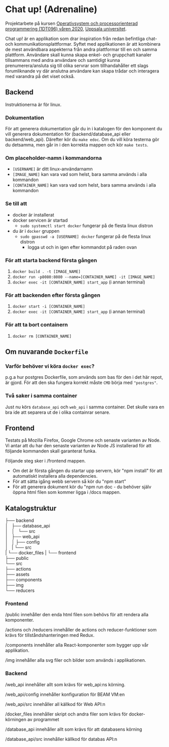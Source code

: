 # Chat up! (Adrenaline)

Projektarbete på kursen [Operativsystem och processorienterad programmering
(1DT096) våren 2020][homepage], [Uppsala universitet][uu].

[homepage]: https://www.it.uu.se/education/course/homepage/os/vt19/project/

[uu]: https://www.uu.se/

Chat up! är en applikation som drar inspiration från redan befintliga chat- och kommunikationsplattformar. Syftet med applikationen är att kombinera de mest användbara aspekterna från andra plattformar till en och samma plattform. Användare skall kunna skapa enkel- och gruppchatt kanaler tillsammans med andra användare och samtidigt kunna prenumerera/ansluta sig till olika servrar som tillhandahåller ett slags forumliknande vy där anslutna användare kan skapa trådar och interagera med varandra på det viset också.


## Backend
Instruktionerna är för linux.
### Dokumentation
För att generera dokumentation går du in i katalogen för den komponent du vill generera dokumentation för (backend/database_api eller backend/web_api). Därefter kör du `make edoc`. Om du vill köra testerna gör du detsamma, men går in i den korrekta mappen och kör `make tests`.

### Om placeholder-namn i kommandorna
- `[USERNAME]` är ditt linux-användarnamn
- `[IMAGE_NAME]` kan vara vad som helst, bara samma används i alla kommandon
- `[CONTAINER_NAME]` kan vara vad som helst, bara samma används i alla kommandon

### Se till att
- docker är installerat
- docker servicen är startad
    - `sudo systemctl start docker` fungerar på de flesta linux distron
- du är i `docker` gruppen
    - `sudo gpasswd -a [USERNAME] docker` fungerar på de flesta linux distron
        - logga ut och in igen efter kommandot på raden ovan

### För att starta backend första gången
1. `docker build . -t [IMAGE_NAME]`
2. `docker run -p8080:8080 --name=[CONTAINER_NAME] -it [IMAGE_NAME]`
3. `docker exec -it [CONTAINER_NAME] start_app` (i annan terminal)

### För att backenden efter första gången
1. `docker start -i [CONTAINER_NAME]`
2. `docker exec -it [CONTAINER_NAME] start_app` (i annan terminal)

### För att ta bort containern
1. `docker rm [CONTAINER_NAME]`

## Om nuvarande `Dockerfile`
### Varför behöver vi köra `docker exec`?
p.g.a hur postgres Dockerfile, som används som bas för den i det här repot, är gjord.
För att den ska fungera korrekt måste `CMD` börja med `"postgres"`.

### Två saker i samma container
Just nu körs `database_api` och `web_api` i samma container.
Det skulle vara en bra ide att separera ut de i olika containrar senare.

## Frontend

Testats på Mozilla Firefox, Google Chrome och senaste varianten av Node. Vi antar att du har den senaste varianten av Node JS installerad för att följande kommanden skall garanterat funka.

Följande steg sker i /frontend mappen.
- Om det är första gången du startar upp servern, kör "npm install" för att automatiskt installera alla dependencies.
- För att sätta igång webb servern så kör du "npm start" 
- För att generera dokument kör du "npm run doc - du behöver själv öppna html filen som kommer ligga i /docs mappen.

## Katalogstruktur
├── backend  
│   ├── database_api   
│   │   └── src  
│   ├── web_api  
│   │   ├── config  
│   |   └── src  
|   └── docker_files
|
└── frontend    
    ├── public  
    └── src  
        ├── actions  
        ├── assets  
        ├── components  
        ├── img  
        └── reducers  


### Frontend
/public innehåller den enda html filen som behövs för att rendera alla komponenter.  

/actions och /reducers innehåller de actions och reducer-funktioner som krävs för tillståndshanteringen med Redux.   

/components innehåller alla React-komponenter som bygger upp vår applikation.   

/img innehåller alla svg filer och bilder som används i applikationen.

### Backend
/web_api innehåller allt som krävs för web_api:ns körning.

/web_api/config innehåller konfiguration för BEAM VM:en

/web_api/src innehåller all källkod för Web API:n

/docker_files innehåller skript och andra filer som krävs för docker-körningen av programmet

/database_api innehåller allt som krävs för att databasens körning

/database_api/src innehåller källkod för databas API:n
